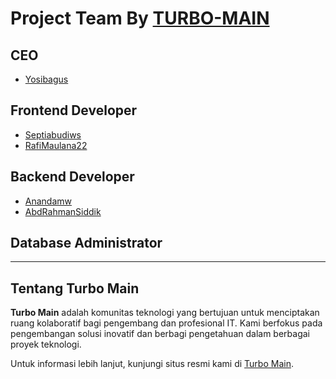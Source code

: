 # Project Team By [TURBO-MAIN](https://turbo-main.com/)

## CEO
- [Yosibagus](https://github.com/yosibagus)

## Frontend Developer
- [Septiabudiws](https://github.com/septiabudiws)
- [RafiMaulana22](https://github.com/RafiMaulana22)

## Backend Developer
- [Anandamw](https://github.com/anandamw)
- [AbdRahmanSiddik](https://github.com/AbdRahmanSiddik)
  
## Database Administrator



---

## Tentang Turbo Main

**Turbo Main** adalah komunitas teknologi yang bertujuan untuk menciptakan ruang kolaboratif bagi pengembang dan profesional IT. Kami berfokus pada pengembangan solusi inovatif dan berbagi pengetahuan dalam berbagai proyek teknologi.

Untuk informasi lebih lanjut, kunjungi situs resmi kami di [Turbo Main](https://turbo-main.com/).
